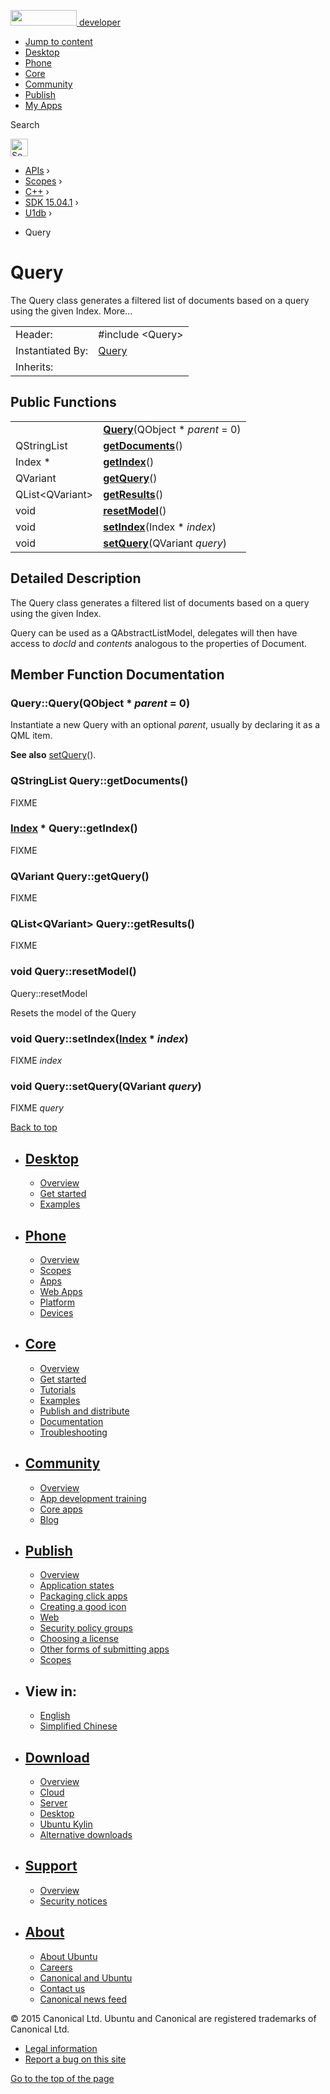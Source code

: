 <a href="https://developer.ubuntu.com/" class="logo-ubuntu"><img src="https://developer.ubuntu.com/assets/sites/ubuntu/latest/u/img/logos/logo-ubuntu-orange.svg" width="106" height="25" /> <span>developer</span></a>

-   [Jump to content](index.html#main-content)
-   [Desktop](https://developer.ubuntu.com/en/desktop/)
-   [Phone](https://developer.ubuntu.com/en/phone/)
-   [Core](https://developer.ubuntu.com/core)
-   [Community](https://developer.ubuntu.com/en/community/)
-   [Publish](https://developer.ubuntu.com/en/publish/)
-   [My Apps](https://myapps.developer.ubuntu.com/)

Search

<img src="https://developer.ubuntu.com/assets/sites/ubuntu/latest/u/img/search-white.svg" alt="Search" height="28" />

-   [APIs](../../../../index.html) ›
-   [Scopes](../../../index.html) ›
-   [C++](../../index.html) ›
-   [SDK 15.04.1](../index.html) ›
-   [U1db](../U1db/index.html) ›

<!-- -->

-   Query

Query
=====

The Query class generates a filtered list of documents based on a query using the given Index. More...

|                  |                                                               |
|------------------|---------------------------------------------------------------|
| Header:          | <span class="preprocessor">\#include &lt;Query&gt;</span>     |
| Instantiated By: | [Query](../../../../apps/qml/sdk-14.10/U1db.Query/index.html) |
| Inherits:        |                                                               |

<span id="public-functions"></span>
Public Functions
----------------

|                       |                                                        |
|-----------------------|--------------------------------------------------------|
|                       | **[Query](index.html#Query)**(QObject \* *parent* = 0) |
| QStringList           | **[getDocuments](index.html#getDocuments)**()          |
| Index \*              | **[getIndex](index.html#getIndex)**()                  |
| QVariant              | **[getQuery](index.html#getQuery)**()                  |
| QList&lt;QVariant&gt; | **[getResults](index.html#getResults)**()              |
| void                  | **[resetModel](index.html#resetModel)**()              |
| void                  | **[setIndex](index.html#setIndex)**(Index \* *index*)  |
| void                  | **[setQuery](index.html#setQuery)**(QVariant *query*)  |

<span id="details"></span>
Detailed Description
--------------------

The Query class generates a filtered list of documents based on a query using the given Index.

Query can be used as a QAbstractListModel, delegates will then have access to *docId* and *contents* analogous to the properties of Document.

Member Function Documentation
-----------------------------

### <span id="Query"></span>Query::<span class="name">Query</span>(<span class="type">QObject</span> \* *parent* = 0)

Instantiate a new Query with an optional *parent*, usually by declaring it as a QML item.

**See also** [setQuery](index.html#setQuery)().

### <span id="getDocuments"></span><span class="type">QStringList</span> Query::<span class="name">getDocuments</span>()

FIXME

### <span id="getIndex"></span><span class="type">[Index](../../../../apps/qml/sdk-14.10/U1db.Index/index.html)</span> \* Query::<span class="name">getIndex</span>()

FIXME

### <span id="getQuery"></span><span class="type">QVariant</span> Query::<span class="name">getQuery</span>()

FIXME

### <span id="getResults"></span><span class="type">QList</span>&lt;<span class="type">QVariant</span>&gt; Query::<span class="name">getResults</span>()

FIXME

### <span id="resetModel"></span><span class="type">void</span> Query::<span class="name">resetModel</span>()

Query::resetModel

Resets the model of the Query

### <span id="setIndex"></span><span class="type">void</span> Query::<span class="name">setIndex</span>(<span class="type">[Index](../../../../apps/qml/sdk-14.10/U1db.Index/index.html)</span> \* *index*)

FIXME *index*

### <span id="setQuery"></span><span class="type">void</span> Query::<span class="name">setQuery</span>(<span class="type">QVariant</span> *query*)

FIXME *query*

[Back to top](index.html#)

-   [Desktop](https://developer.ubuntu.com/en/desktop/)
    ---------------------------------------------------

    -   [Overview](https://developer.ubuntu.com/en/desktop/)
    -   [Get started](http://snapcraft.io/?utm_source=developer.ubuntu.com&utm_medium=devportal&utm_term=snaps%20snapcraft%20desktop&utm_content=menu&utm_campaign=duc_snappers)
    -   [Examples](https://github.com/ubuntu/snappy-playpen)

-   [Phone](https://developer.ubuntu.com/en/phone/)
    -----------------------------------------------

    -   [Overview](https://developer.ubuntu.com/en/phone/)
    -   [Scopes](https://developer.ubuntu.com/en/phone/scopes/)
    -   [Apps](https://developer.ubuntu.com/en/phone/apps/)
    -   [Web Apps](https://developer.ubuntu.com/en/phone/web/)
    -   [Platform](https://developer.ubuntu.com/en/phone/platform/)
    -   [Devices](https://developer.ubuntu.com/en/phone/devices/)

-   [Core](https://developer.ubuntu.com/core)
    -----------------------------------------

    -   [Overview](https://developer.ubuntu.com/core)
    -   [Get started](https://developer.ubuntu.com/core/get-started)
    -   [Tutorials](https://developer.ubuntu.com/core/tutorials)
    -   [Examples](https://developer.ubuntu.com/core/examples)
    -   [Publish and distribute](https://developer.ubuntu.com/core/publish-and-distribute)
    -   [Documentation](https://developer.ubuntu.com/core/documentation)
    -   [Troubleshooting](https://developer.ubuntu.com/core/troubleshooting)

-   [Community](https://developer.ubuntu.com/en/community/)
    -------------------------------------------------------

    -   [Overview](https://developer.ubuntu.com/en/community/)
    -   [App development training](https://developer.ubuntu.com/en/community/training/)
    -   [Core apps](https://developer.ubuntu.com/en/community/core-apps/)
    -   [Blog](https://developer.ubuntu.com/en/community/blog/)

-   [Publish](https://developer.ubuntu.com/en/publish/)
    ---------------------------------------------------

    -   [Overview](https://developer.ubuntu.com/en/publish/)
    -   [Application states](https://developer.ubuntu.com/en/publish/application-states/)
    -   [Packaging click apps](https://developer.ubuntu.com/en/publish/packaging-click-apps/)
    -   [Creating a good icon](https://developer.ubuntu.com/en/publish/creating-a-good-icon/)
    -   [Web](https://developer.ubuntu.com/en/publish/web/)
    -   [Security policy groups](https://developer.ubuntu.com/en/publish/security-policy-groups/)
    -   [Choosing a license](https://developer.ubuntu.com/en/publish/choosing-a-license/)
    -   [Other forms of submitting apps](https://developer.ubuntu.com/en/publish/other-forms-of-submitting-apps/)
    -   [Scopes](https://developer.ubuntu.com/en/publish/scopes/)

-   View in:
    --------

    -   [English](index.html "Change to language: English")
    -   [Simplified Chinese](index.html "Change to language: Simplified Chinese")

-   [Download](http://ubuntu.com/download/)
    ---------------------------------------

    -   [Overview](http://ubuntu.com/download)
    -   [Cloud](http://ubuntu.com/download/cloud)
    -   [Server](http://ubuntu.com/download/server)
    -   [Desktop](http://ubuntu.com/download/desktop)
    -   [Ubuntu Kylin](http://ubuntu.com/download/ubuntu-kylin)
    -   [Alternative downloads](http://ubuntu.com/download/alternative-downloads)

-   [Support](http://ubuntu.com/support/)
    -------------------------------------

    -   [Overview](http://ubuntu.com/support)
    -   [Security notices](http://www.ubuntu.com/usn/)

-   [About](http://ubuntu.com/about/)
    ---------------------------------

    -   [About Ubuntu](http://ubuntu.com/about/about-ubuntu)
    -   [Careers](http://www.canonical.com/careers)
    -   [Canonical and Ubuntu](http://ubuntu.com/about/canonical-and-ubuntu)
    -   [Contact us](http://ubuntu.com/about/contact-us)
    -   [Canonical news feed](http://insights.ubuntu.com/feed/)

© 2015 Canonical Ltd. Ubuntu and Canonical are registered trademarks of Canonical Ltd.

-   [Legal information](http://www.ubuntu.com/legal)
-   [Report a bug on this site](https://bugs.launchpad.net/developer-ubuntu-com/)

<span class="accessibility-aid">[Go to the top of the page](index.html#)</span>
